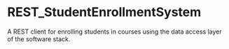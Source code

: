 # REST_StudentEnrollmentSystem
A REST client for enrolling students in courses using the data access layer of the software stack.
